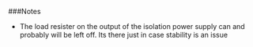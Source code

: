 ###Notes
 * The load resister on the output of the isolation power supply can and probably will be left off. Its there just in case stability is an issue

